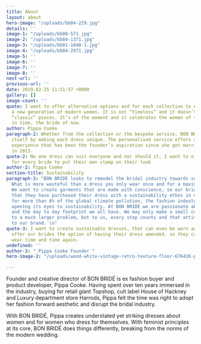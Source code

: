```yaml
---
title: About
layout: about
hero-image: "/uploads/bb04-229.jpg"
details: ''
image-1: "/uploads/bb08-571.jpg"
image-2: "/uploads/bb04-1371.jpg"
image-3: "/uploads/bb01-1048-1.jpg"
image-4: "/uploads/bb04-2971.jpg"
image-5: ''
image-6: ''
image-7: ''
image-8: ''
next-url: ''
previous-url: ''
date: 2019-02-25 11:51:57 +0000
gallery: []
image-count: ''
quote: I want to offer alternative options and for each collection to evolve with
  a new generation of modern women. It is not “timeless” and it doesn’t claim to create
  “classic” pieces. It’s of the moment and it celebrates the women of this moment
  in time, the bride of now.
author: Pippa Cooke
paragraph-2: Whether from the collection or the bespoke service, BON BRIDÉ defines
  itself by making each dress unique. The personalised service offers an exclusive
  experience that has been the founder’s aspiration since she got married herself
  in 2013.
quote-2: No one dress can suit everyone and nor should it, I want to offer flexibility
  for every bride to put their own stamp on their look
author-2: Pippa Cooke
section-title: Sustainability
paragraph-3: "BON BRIDÉ looks to remodel the bridal industry towards sustainability.
  What is more wasteful than a dress you only wear once and for a maximum of 12 hours?
  We want to create garments that are made with conscience, so our brides can be proud
  that they have purchased their dress with a sustainability ethos in mind. Responsible
  for more than 8% of the global climate pollution, the fashion industry is slowly
  opening its eyes to sustainability. At BON BRIDÉ we are passionate about our environment
  and the day to day footprint we all have. We may only make a small contribution
  to a much larger problem, but to us, every step counts and that attitude is core
  to our brand. \n"
quote-3: I want to create sustainable dresses, that can even be worn again. We now
  offer our brides the option of having their dress amended, so they can re-use and
  wear time and time again.
undefined: ''
author-3: " Pippa Cooke Founder "
hero-image-2: "/uploads/wood-white-vintage-retro-texture-floor-676426-pxhere.com.jpg"

---
```

Founder and creative director of BON BRIDÉ is ex fashion buyer and product developer, Pippa Cooke. Having spent over ten years immersed in the industry, buying for retail giant Topshop, cult label House of Hackney and Luxury department store Harrods, Pippa felt the time was right to adopt her fashion forward aesthetic and disrupt the bridal industry.

With BON BRIDÉ, Pippa creates understated yet striking dresses about women and for women who dress for themselves. With feminist principles at its core, BON BRIDÉ does things differently, breaking from the norms of the modern wedding.